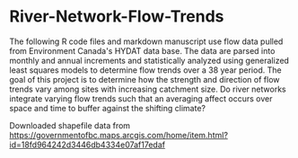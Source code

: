 # River-Network-Flow-Trends

The following R code files and markdown manuscript use flow data pulled from Environment Canada's HYDAT data base. The data are parsed into monthly and annual increments and statistically analyzed using generalized least squares models to determine flow trends over a 38 year period. The goal of this project is to determine how the strength and direction of flow trends vary among sites with increasing catchment size. Do river networks integrate varying flow trends such that an averaging affect occurs over space and time to buffer against the shifting climate?

Downloaded shapefile data from https://governmentofbc.maps.arcgis.com/home/item.html?id=18fd964242d3446db4334e07af17edaf
